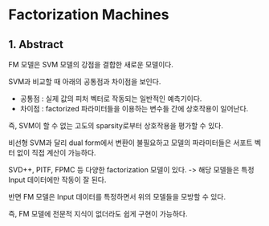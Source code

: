 # Factorization Machines

## 1. Abstract

FM 모델은 SVM 모델의 강점을 결합한 새로운 모델이다.

SVM과 비교할 때 아래의 공통점과 차이점을 보인다.
- 공통점 : 실제 값의 피처 벡터로 작동되는 일반적인 예측기이다.
- 차이점 : factorized 파라미터들을 이용하는 변수들 간에 상호작용이 일어난다.

즉, SVM이 할 수 없는 고도의 sparsity로부터 상호작용을 평가할 수 있다.

비선형 SVM과 달리 dual form에서 변환이 불필요하고 모델의 파라미터들은 서포트 벡터 없이 직접 계산이 가능하다.

SVD++, PITF, FPMC 등 다양한 factorization 모델이 있다. -> 해당 모델들은 특정 Input 데이터에만 작동이 잘 된다.

반면 FM 모델은 Input 데이터를 특정하면서 위의 모델들을 모방할 수 있다.

즉, FM 모델에 전문적 지식이 없더라도 쉽게 구현이 가능하다.

